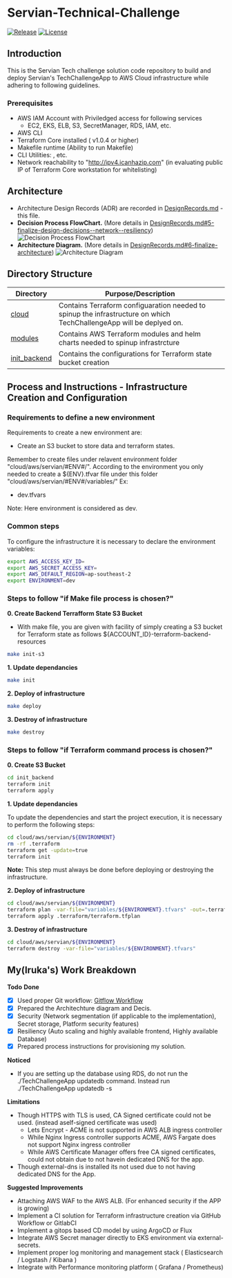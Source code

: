 # Servian-Technical-Challenge

[![Release][release-badge]][release]
[![License][license-badge]][license]

[release-badge]: https://img.shields.io/github/release/Rupasinghe2012/Servian-Technical-Challenge/all.svg?style=flat
[release]:https://github.com/Rupasinghe2012/Servian-Technical-Challenge/releases
[license-badge]: https://img.shields.io/github/license/Rupasinghe2012/Servian-Technical-Challenge.svg?style=flat
[license]: https://github.com/Rupasinghe2012/Servian-Technical-Challenge/license

Introduction
-------------------------------
This is the Servian Tech challenge solution code repository to build and deploy Servian's TechChallengeApp to AWS Cloud infrastructure while adhering to following guidelines. 

### **Prerequisites**
* AWS IAM Account with Priviledged access for following services
  * EC2, EKS, ELB, S3, SecretManager, RDS, IAM, etc.
* AWS CLI
* Terraform Core installed ( v1.0.4 or higher)
* Makefile runtime (Ability to run Makefile)
* CLI Utilities: , etc.
* Network reachability to "http://ipv4.icanhazip.com" (in evaluating public IP of Terraform Core workstation for whitelisting)


## Architecture
* Architecture Design Records (ADR) are recorded in  [DesignRecords.md](DesignRecords.md) - this file.
* **Decision Process FlowChart.** (More details in [DesignRecords.md#5-finalize-design-decisions--network--resiliency](DesignRecords.md))
![Decision Process FlowChart](https://drive.google.com/uc?export=view&id=1Ugzge6ZIIzo1m-3M3U8dK_eXR0idpZtG)
* **Architecture Diagram.** (More details in [DesignRecords.md#6-finalize-architecture](DesignRecords.md))
![Architecture Diagram](https://drive.google.com/uc?export=view&id=1iB-qRM_9H5mor512dWjh_NStXq4KQaYP)

## Directory Structure
| Directory                | Purpose/Description                                                                                                                                              |
|--------------------------|------------------------------------------------------------------------------------------------------------------------------------------------------------------|
| [cloud](./cloud) | Contains Terraform configuaration needed to spinup the infrastructure on which TechChallengeApp will be deplyed on.                                                      |
| [modules](./modules)     | Contains AWS Terraform modules and helm charts needed to spinup infrastrcture                                                                                    |
| [init_backend](./init_backend)     | Contains the configurations for Terraform state bucket creation                                                                                        |



## Process and Instructions - Infrastructure Creation and Configuration

### Requirements to define a new environment

Requirements to create a new environment are:
- Create an S3 bucket to store data and terraform states.

Remember to create files under relavent environment folder "cloud/aws/servian/#ENV#/".
According to the environment you only needed to create a ${ENV}.tfvar file under this folder "cloud/aws/servian/#ENV#/variables/"
Ex: 
-  dev.tfvars

Note: Here environment is considered as dev.

### Common steps

To configure the infrastructure it is necessary to declare the environment variables:

```bash
export AWS_ACCESS_KEY_ID=
export AWS_SECRET_ACCESS_KEY=
export AWS_DEFAULT_REGION=ap-southeast-2
export ENVIRONMENT=dev
```

### Steps to follow "if Make file process is chosen?"
**0. Create Backend Terrafform State S3 Bucket**
* With make file, you are given with facility of simply creating a S3 bucket for Terraform state as follows ${ACCOUNT_ID}-terraform-backend-resources

```bash
make init-s3
```

**1. Update dependancies**
```bash
make init
```

**2. Deploy of infrastructure**
```bash
make deploy
```

**3. Destroy of infrastructure**
```bash
make destroy
```

### Steps to follow "if Terraform command process is chosen?"
**0. Create S3 Bucket**
```bash
cd init_backend
terraform init
terraform apply
```

**1. Update dependancies**

To update the dependencies and start the project execution, it is necessary to perform the following steps:

```bash
cd cloud/aws/servian/${ENVIRONMENT}
rm -rf .terraform
terraform get -update=true
terraform init
```
**Note:** This step must always be done before deploying or destroying the infrastructure.

**2. Deploy of infrastructure**


```bash
cd cloud/aws/servian/${ENVIRONMENT}
terraform plan -var-file="variables/${ENVIRONMENT}.tfvars" -out=.terraform/terraform.tfplan
terraform apply .terraform/terraform.tfplan
```

**3. Destroy of infrastructure**

```bash
cd cloud/aws/servian/${ENVIRONMENT}
terraform destroy -var-file="variables/${ENVIRONMENT}.tfvars"
```

My(Iruka's) Work Breakdown
-------------------------------
**Todo**
**Done**
- [x] Used proper Git workflow: [Gitflow Workflow](https://www.atlassian.com/git/tutorials/comparing-workflows/gitflow-workflow)
- [X] Prepared the Architechture diagram and Decis.
- [X] Security (Network segmentation (if applicable to the implementation), Secret storage, Platform security features)
- [X] Resiliency (Auto scaling and highly available frontend, Highly available Database)
- [X] Prepared process instructions for provisioning my solution.

**Noticed**
* If you are setting up the database using RDS, do not run the ./TechChallengeApp updatedb command. Instead run ./TechChallengeApp updatedb -s

**Limitations**
* Though HTTPS with TLS is used, CA Signed certificate could not be used. (instead aself-signed certificate was used)
  * Lets Encrypt - ACME is not supported in AWS ALB ingress controller
  * While Nginx Ingress controller supports ACME, AWS Fargate does not support Nginx ingress controller
  * While AWS Certificate Manager offers free CA signed certificates, could not obtain due to not havein dedicated DNS for the app.
*  Though external-dns is installed its not used due to not having dedicated DNS for the App.

**Suggested Improvements**
* Attaching AWS WAF to the AWS ALB. (For enhanced security if the APP is growing)
* Implement a CI solution for Terraform infrastructure creation via GitHub Workflow or GitlabCI
* Implement a gitops based CD model by using ArgoCD or Flux
* Integrate AWS Secret manager directly to EKS environment via external-secrets.
* Implement proper log monitoring and management stack ( Elasticsearch / Logstash / Kibana )
* Integrate with Performance monitoring platform ( Grafana / Prometheus)

